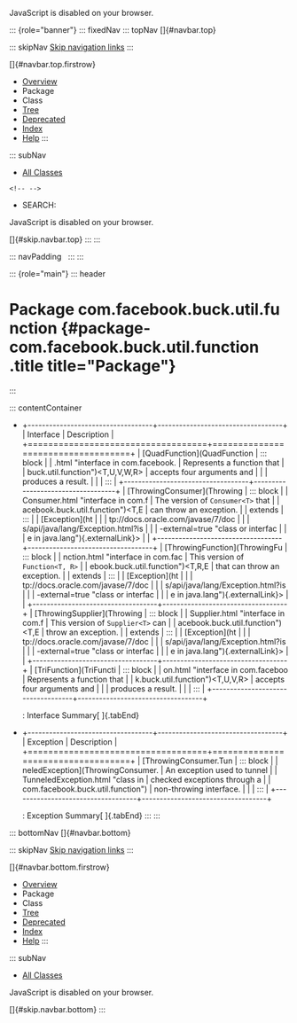 <div>

JavaScript is disabled on your browser.

</div>

::: {role="banner"}
::: fixedNav
::: topNav
[]{#navbar.top}

::: skipNav
[Skip navigation links](#skip.navbar.top "Skip navigation links")
:::

[]{#navbar.top.firstrow}

-   [Overview](../../../../../index.html)
-   Package
-   Class
-   [Tree](package-tree.html)
-   [Deprecated](../../../../../deprecated-list.html)
-   [Index](../../../../../index-all.html)
-   [Help](../../../../../help-doc.html)
:::

::: subNav
-   [All Classes](../../../../../allclasses.html)

```{=html}
<!-- -->
```
-   SEARCH:

<div>

<div>

JavaScript is disabled on your browser.

</div>

</div>

[]{#skip.navbar.top}
:::
:::

::: navPadding
 
:::
:::

::: {role="main"}
::: header
# Package com.facebook.buck.util.function {#package-com.facebook.buck.util.function .title title="Package"}
:::

::: contentContainer
-   +-----------------------------------+-----------------------------------+
    | Interface                         | Description                       |
    +===================================+===================================+
    | [QuadFunction](QuadFunction       | ::: block                         |
    | .html "interface in com.facebook. | Represents a function that        |
    | buck.util.function")\<T,​U,​V,​W,​R\> | accepts four arguments and        |
    |                                   | produces a result.                |
    |                                   | :::                               |
    +-----------------------------------+-----------------------------------+
    | [ThrowingConsumer](Throwing       | ::: block                         |
    | Consumer.html "interface in com.f | The version of `Consumer<T>` that |
    | acebook.buck.util.function")\<T,​E | can throw an exception.           |
    | extends                           | :::                               |
    | [Exception](ht                    |                                   |
    | tp://docs.oracle.com/javase/7/doc |                                   |
    | s/api/java/lang/Exception.html?is |                                   |
    | -external=true "class or interfac |                                   |
    | e in java.lang"){.externalLink}\> |                                   |
    +-----------------------------------+-----------------------------------+
    | [ThrowingFunction](ThrowingFu     | ::: block                         |
    | nction.html "interface in com.fac | This version of `Function<T, R>`  |
    | ebook.buck.util.function")\<T,​R,​E | that can throw an exception.      |
    | extends                           | :::                               |
    | [Exception](ht                    |                                   |
    | tp://docs.oracle.com/javase/7/doc |                                   |
    | s/api/java/lang/Exception.html?is |                                   |
    | -external=true "class or interfac |                                   |
    | e in java.lang"){.externalLink}\> |                                   |
    +-----------------------------------+-----------------------------------+
    | [ThrowingSupplier](Throwing       | ::: block                         |
    | Supplier.html "interface in com.f | This version of `Supplier<T>` can |
    | acebook.buck.util.function")\<T,​E | throw an exception.               |
    | extends                           | :::                               |
    | [Exception](ht                    |                                   |
    | tp://docs.oracle.com/javase/7/doc |                                   |
    | s/api/java/lang/Exception.html?is |                                   |
    | -external=true "class or interfac |                                   |
    | e in java.lang"){.externalLink}\> |                                   |
    +-----------------------------------+-----------------------------------+
    | [TriFunction](TriFuncti           | ::: block                         |
    | on.html "interface in com.faceboo | Represents a function that        |
    | k.buck.util.function")\<T,​U,​V,​R\> | accepts four arguments and        |
    |                                   | produces a result.                |
    |                                   | :::                               |
    +-----------------------------------+-----------------------------------+

    : Interface Summary[ ]{.tabEnd}

-   +-----------------------------------+-----------------------------------+
    | Exception                         | Description                       |
    +===================================+===================================+
    | [ThrowingConsumer.Tun             | ::: block                         |
    | neledException](ThrowingConsumer. | An exception used to tunnel       |
    | TunneledException.html "class in  | checked exceptions through a      |
    | com.facebook.buck.util.function") | non-throwing interface.           |
    |                                   | :::                               |
    +-----------------------------------+-----------------------------------+

    : Exception Summary[ ]{.tabEnd}
:::
:::

::: bottomNav
[]{#navbar.bottom}

::: skipNav
[Skip navigation links](#skip.navbar.bottom "Skip navigation links")
:::

[]{#navbar.bottom.firstrow}

-   [Overview](../../../../../index.html)
-   Package
-   Class
-   [Tree](package-tree.html)
-   [Deprecated](../../../../../deprecated-list.html)
-   [Index](../../../../../index-all.html)
-   [Help](../../../../../help-doc.html)
:::

::: subNav
-   [All Classes](../../../../../allclasses.html)

<div>

<div>

JavaScript is disabled on your browser.

</div>

</div>

[]{#skip.navbar.bottom}
:::
